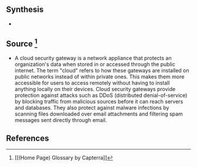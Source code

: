 ## Synthesis
- 
## Source [^1]
- A cloud security gateway is a network appliance that protects an organization's data when stored in or accessed through the public internet. The term "cloud" refers to how these gateways are installed on public networks instead of within private ones. This makes them more accessible for users to access remotely without having to install anything locally on their devices. Cloud security gateways provide protection against attacks such as DDoS (distributed denial-of-service) by blocking traffic from malicious sources before it can reach servers and databases. They also protect against malware infections by scanning files downloaded over email attachments and filtering spam messages sent directly through email.
## References

[^1]: [[(Home Page) Glossary by Capterra]]